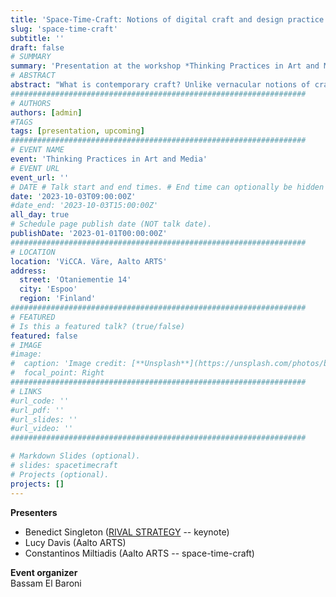 ```yaml
---
title: 'Space-Time-Craft: Notions of digital craft and design practice in contemporary research'
slug: 'space-time-craft'
subtitle: ''
draft: false
# SUMMARY
summary: 'Presentation at the workshop *Thinking Practices in Art and Media*. Aalto ARTS, 2023'
# ABSTRACT 
abstract: "What is contemporary craft? Unlike vernacular notions of craft -- involving situated knowledges of a place and its available material which are cultivated over generations and performed by masters -- the notion of craft in our times poses a challenge, even more so in the context of research.The presentation will discuss notions of digital craft based on my research that investigates virtual space and movement *through exploratory design experimentation*. While virtual environments are ubiquitous, digital media like virtual reality and videogames are lacking formal foundations or discourses pertaining to their design and development. In my work I approach virtual space as a 'contemporary material', something that necessitates practical experimentation for investigating its capacities and potentials. I develop experimental prototypes to investigate virtual environments that are experienceable, however, impossible to construct or come across in the physical world. The aim of this practice is twofold: the exploration of the design space of such media through experienceable artifacts which also serve as research objects, parallel to the investigation of what is possible to experience. Lastly, the presentation will discuss current difficulties in admitting design prototypes, and especially 'playable artifacts' as research objects."
##################################################################
# AUTHORS 
authors: [admin]
#TAGS
tags: [presentation, upcoming]
##################################################################
# EVENT NAME 
event: 'Thinking Practices in Art and Media'
# EVENT URL 
event_url: ''
# DATE # Talk start and end times. # End time can optionally be hidden by prefixing the line with `#`.
date: '2023-10-03T09:00:00Z'
#date_end: '2023-10-03T15:00:00Z'
all_day: true
# Schedule page publish date (NOT talk date).
publishDate: '2023-01-01T00:00:00Z'
##################################################################
# LOCATION 
location: 'ViCCA. Väre, Aalto ARTS'
address:
  street: 'Otaniementie 14'
  city: 'Espoo'
  region: 'Finland'
##################################################################
# FEATURED
# Is this a featured talk? (true/false)
featured: false
# IMAGE 
#image:
#  caption: 'Image credit: [**Unsplash**](https://unsplash.com/photos/bzdhc5b3Bxs)'
#  focal_point: Right
##################################################################
# LINKS 
#url_code: ''
#url_pdf: ''
#url_slides: ''
#url_video: ''
##################################################################

# Markdown Slides (optional).
# slides: spacetimecraft
# Projects (optional).
projects: []
---
```


**Presenters**  
- Benedict Singleton  ([RIVAL STRATEGY](https://www.rivalstrategy.com/) -- keynote)
- Lucy Davis (Aalto ARTS)  
- Constantinos Miltiadis  (Aalto ARTS -- space-time-craft)

**Event organizer**  
Bassam El Baroni

<!--
### Space-Time-Craft: Notions of digital craft and design practice in contemporary research 

What is contemporary craft? 
Unlike vernacular notions of craft -- involving situated knowledges of a place and its available material which are cultivated over generations and performed by masters -- the notion of craft in our times poses a challenge, even more so in the context of research. 
The presentation will discuss notions of digital craft based on my research that investigates virtual space and movement *through exploratory design experimentation*. 
While virtual environments are ubiquitous, digital media like virtual reality and videogames are lacking formal foundations or discourses pertaining to their design and development.
In my work I approach virtual space as a 'contemporary material', something that necessitates practical experimentation for investigating its capacities and potentials. I develop experimental prototypes to investigate virtual environments that are experienceable, however, impossible to construct or come across in the physical world. 
The aim of this practice is twofold: the exploration of the design space of such media through experienceable artifacts which also serve as research objects, parallel to the investigation of what is possible to experience. 
Lastly, the presentation will discuss current difficulties in admitting design prototypes, and especially 'playable artifacts' as research objects. 

-->

<!--
20 minute presentation about how you think of your practice and research as a craft, a well contextualised short presentation that is not too dense and high speed otherwise their minds will explode and we don't want to clean up brain matter in the classroom. The presentation is part of the course Thinking Practices in Art and Media, the day you'll be presenting in will feature another short presentation by Lucy Davies and a Keynote by Benedict Singleton around craftiness as a main concern of art and design
-->


<!--


What is contemporary craft? 

As 'craft' we usually identify colloquial practices 

Digital space 

The talk will discuss ongoing research pertaining to digital navigable space: virtual environments that allow for movement. 

# Bio 
**Constantinos Miltiadis** is a transdisciplinary architect and researcher; occasionally also programmer, media artist, curator, teacher, and librarian. His work is concerned with aesthetic phenomena between technology and culture, and his primary research investigates the design and experience of spatiotemporal navigable environments _inconstructible_ in the physical world, specific to and experienceable through digital media. He holds a diploma of architecture engineering from NTU-Athens, and a postgraduate degree on architecture and information from the Chair for CAAD ETH Zurich, with additional studies in computer music at IEM KU Graz. Constantinos’ work has been presented in seminars and exhibitions, published in conferences, journals as well as by international press. He has developed and taught courses on creative programming and experimental VR videogame design in academic contexts as well as conferences and art festivals. Between 2015 and 2019 Constantinos was assistant professor at the Institute of Architecture and Media of TU Graz. Since 2019 he is a doctoral researcher at the Dept. of Design, and the Dept. of Architecture at the School of ARTS at Aalto University in Helsinki.

Personal website: [www⁄studioany.com](http://studioany.com/)
-->